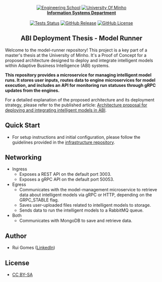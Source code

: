 <div align="center">
    <a href="https://www.eng.uminho.pt" target="_blank"><img src="https://i.imgur.com/mOynow9.png" alt="Engineering School"/></a>
    <a href="https://www.uminho.pt" target="_blank"><img src="https://i.imgur.com/1gtSAGM.png" alt="University Of Minho"/></a>
    <br/>
    <a href="http://www.dsi.uminho.pt" target="_blank">
        <strong>Information Systems Department</strong>
    </a>
    <br/>
    <br/>
    <a href="https://github.com/ABI-Deployment-Thesis/model-runner/actions"><img alt="Tests Status" src="https://github.com/ABI-Deployment-Thesis/model-runner/actions/workflows/tests.yaml/badge.svg"></a>
    <a href="https://github.com/ABI-Deployment-Thesis/model-runner/releases"><img alt="GitHub Release" src="https://img.shields.io/github/v/release/ABI-Deployment-Thesis/model-runner"></a>
    <a href="https://github.com/ABI-Deployment-Thesis/model-runner/blob/main/LICENSE"><img alt="GitHub License" src="https://img.shields.io/github/license/ABI-Deployment-Thesis/model-runner"></a>
</div>

<h2 align="center">ABI Deployment Thesis - Model Runner</h2>

Welcome to the model-runner repository! This project is a key part of a master's thesis at the University of Minho. It's a Proof of Concept for a proposed architecture designed to deploy and integrate intelligent models within Adaptive Business Intelligence (ABI) systems.

**This repository provides a microservice for managing intelligent model runs. It stores user inputs, routes data to engine microservices for model execution, and includes an API for monitoring run statuses through gRPC updates from the engines.**

For a detailed explanation of the proposed architecture and its deployment strategy, please refer to the published article: [Architecture proposal for deploying and integrating intelligent models in ABI](https://www.sciencedirect.com/science/article/pii/S1877050923022445).

## Quick Start

- For setup instructions and initial configuration, please follow the guidelines provided in the [infrastructure repository](https://github.com/ABI-Deployment-Thesis/component-core?tab=readme-ov-file#quick-start).

## Networking

- Ingress
    - Exposes a REST API on the default port 3003.
    - Exposes a gRPC API on the default port 50053.
- Egress
    - Communicates with the model-management microservice to retrieve data about intelligent models via gRPC or HTTP, depending on the GRPC_STABLE flag.
    - Saves user-uploaded files related to intelligent models to storage.
    - Sends data to run the intelligent models to a RabbitMQ queue.
- Both
    - Communicates with MongoDB to save and retrieve data.

## Author

- Rui Gomes ([LinkedIn](https://www.linkedin.com/in/ruigomes99))

## License

- [CC BY-SA](https://creativecommons.org/licenses/by-sa/4.0/)